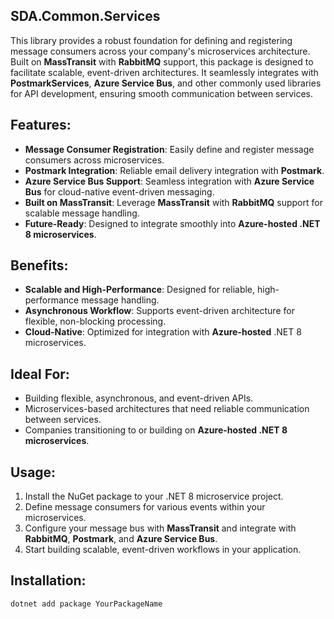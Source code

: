 ## SDA.Common.Services

This library provides a robust foundation for defining and registering message consumers across your company's microservices architecture. Built on **MassTransit** with **RabbitMQ** support, this package is designed to facilitate scalable, event-driven architectures. It seamlessly integrates with **PostmarkServices**, **Azure Service Bus**, and other commonly used libraries for API development, ensuring smooth communication between services.

## Features:
- **Message Consumer Registration**: Easily define and register message consumers across microservices.
- **Postmark Integration**: Reliable email delivery integration with **Postmark**.
- **Azure Service Bus Support**: Seamless integration with **Azure Service Bus** for cloud-native event-driven messaging.
- **Built on MassTransit**: Leverage **MassTransit** with **RabbitMQ** support for scalable message handling.
- **Future-Ready**: Designed to integrate smoothly into **Azure-hosted .NET 8 microservices**.

## Benefits:
- **Scalable and High-Performance**: Designed for reliable, high-performance message handling.
- **Asynchronous Workflow**: Supports event-driven architecture for flexible, non-blocking processing.
- **Cloud-Native**: Optimized for integration with **Azure-hosted** .NET 8 microservices.

## Ideal For:
- Building flexible, asynchronous, and event-driven APIs.
- Microservices-based architectures that need reliable communication between services.
- Companies transitioning to or building on **Azure-hosted .NET 8 microservices**.

## Usage:
1. Install the NuGet package to your .NET 8 microservice project.
2. Define message consumers for various events within your microservices.
3. Configure your message bus with **MassTransit** and integrate with **RabbitMQ**, **Postmark**, and **Azure Service Bus**.
4. Start building scalable, event-driven workflows in your application.

## Installation:

```bash
dotnet add package YourPackageName
